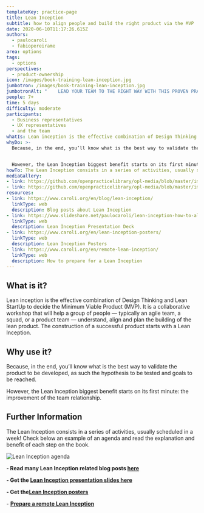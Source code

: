 ```yaml
---
templateKey: practice-page
title: Lean Inception
subtitle: how to align people and build the right product via the MVP
date: 2020-06-10T11:17:26.615Z
authors:
  - paulocaroli
  - fabiopereirame
area: options
tags:
  - options
perspectives:
  - product-ownership
icon: /images/book-training-lean-inception.jpg
jumbotron: /images/book-training-lean-inception.jpg
jumbotronAlt: "    LEAD YOUR TEAM TO THE RIGHT WAY WITH THIS PROVEN PRACTICE"
people: 7+
time: 5 days
difficulty: moderate
participants:
  - Business representatives
  - UX representatives
  - and the team
whatIs: Lean inception is the effective combination of Design Thinking and Lean StartUp to decide the Minimum Viable Product (MVP). It is a collaborative workshop that will help a group of people — typically an agile team, a squad, or a product team — understand, align and plan the building of the lean product. The construction of a successful product starts with a Lean Inception.
whyDo: >-
  Because, in the end, you’ll know what is the best way to validate the product to be developed, as such the hypothesis to be tested and goals to be reached.


  However, the Lean Inception biggest benefit starts on its first minute: the improvement of the team relationship.
howTo: The Lean Inception consists in a series of activities, usually scheduled in a week! Check below an example of an agenda and read the explanation and benefit of each step on the book.
mediaGallery:
- link: https://github.com/openpracticelibrary/opl-media/blob/master/images/Lean%20Inception.jpg?raw=true
- link: https://github.com/openpracticelibrary/opl-media/blob/master/images/leraninception-agenda.jpg?raw=true
resources:
- link: https://www.caroli.org/en/blog/lean-inception/
  linkType: web
  description: Blog posts about Lean Inception
- link: https://www.slideshare.net/paulocaroli/lean-inception-how-to-align-people-and-build-the-right-product
  linkType: web
  description: Lean Inception Presentation Deck
- link: https://www.caroli.org/en/lean-inception-posters/
  linkType: web
  description: Lean Inception Posters
- link: https://www.caroli.org/en/remote-lean-inception/
  linkType: web
  description: How to prepare for a Lean Inception
---
```

## What is it?

Lean inception is the effective combination of Design Thinking and Lean StartUp to decide the Minimum Viable Product (MVP). It is a collaborative workshop that will help a group of people — typically an agile team, a squad, or a product team — understand, align and plan the building of the lean product. The construction of a successful product starts with a Lean Inception.

## Why use it?

Because, in the end, you’ll know what is the best way to validate the product to be developed, as such the hypothesis to be tested and goals to be reached.

However, the Lean Inception biggest benefit starts on its first minute: the improvement of the team relationship.

## Further Information

The Lean Inception consists in a series of activities, usually scheduled in a week! Check below an example of an agenda and read the explanation and benefit of each step on the book.

![Lean Inception agenda](/images/leraninception-agenda.jpg "Lean Inception agenda")



**\- Read many Lean Inception related blog posts [here](https://www.caroli.org/en/blog/lean-inception/)**

**\- Get the [Lean Inception presentation slides here](https://www.slideshare.net/paulocaroli/lean-inception-how-to-align-people-and-build-the-right-product)**

**\- Get the[Lean Inception posters](https://www.caroli.org/en/lean-inception-posters/)**

\- **[Prepare a remote Lean Inception](https://www.caroli.org/en/remote-lean-inception/)**
